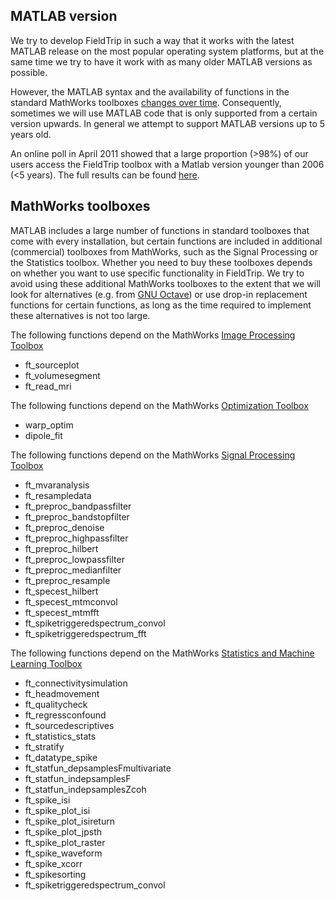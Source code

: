 ## MATLAB version

We try to develop FieldTrip in such a way that it works with the latest MATLAB release on the most popular operating system platforms, but at the same time we try to have it work with as many older MATLAB versions as possible.

However, the MATLAB syntax and the availability of functions in the standard MathWorks toolboxes [changes over time](http://www.mathworks.com/help/matlab/release-notes.html). Consequently, sometimes we will use MATLAB code that is only supported from a certain version upwards. In general we attempt to support MATLAB versions up to 5 years old.

An online poll in April 2011 showed that a large proportion (>98%) of our users access the FieldTrip toolbox with a Matlab version younger than 2006 (<5 years). The full results can be found [here](http://bugzilla.fieldtriptoolbox.org/attachment.cgi?id=45).

## MathWorks toolboxes

MATLAB includes a large number of functions in standard toolboxes that come with every installation, but certain functions are included in additional (commercial) toolboxes from MathWorks, such as the Signal Processing or the Statistics toolbox. Whether you need to buy these toolboxes depends on whether you want to use specific functionality in FieldTrip. We try to avoid using these additional MathWorks toolboxes to the extent that we will look for alternatives (e.g. from [GNU Octave](https://www.gnu.org/software/octave)) or use drop-in replacement functions for certain functions, as long as the time required to implement these alternatives is not too large.

The following functions depend on the MathWorks [Image Processing Toolbox](https://www.mathworks.com/products/image.html)

- ft_sourceplot
- ft_volumesegment
- ft_read_mri

The following functions depend on the MathWorks [Optimization Toolbox](https://www.mathworks.com/products/optimization.html)

- warp_optim
- dipole_fit

The following functions depend on the MathWorks [Signal Processing Toolbox](https://www.mathworks.com/products/signal.html)

- ft_mvaranalysis
- ft_resampledata
- ft_preproc_bandpassfilter
- ft_preproc_bandstopfilter
- ft_preproc_denoise
- ft_preproc_highpassfilter
- ft_preproc_hilbert
- ft_preproc_lowpassfilter
- ft_preproc_medianfilter
- ft_preproc_resample
- ft_specest_hilbert
- ft_specest_mtmconvol
- ft_specest_mtmfft
- ft_spiketriggeredspectrum_convol
- ft_spiketriggeredspectrum_fft

The following functions depend on the MathWorks [Statistics and Machine Learning Toolbox](https://www.mathworks.com/products/statistics.html)

- ft_connectivitysimulation
- ft_headmovement
- ft_qualitycheck
- ft_regressconfound
- ft_sourcedescriptives
- ft_statistics_stats
- ft_stratify
- ft_datatype_spike
- ft_statfun_depsamplesFmultivariate
- ft_statfun_indepsamplesF
- ft_statfun_indepsamplesZcoh
- ft_spike_isi
- ft_spike_plot_isi
- ft_spike_plot_isireturn
- ft_spike_plot_jpsth
- ft_spike_plot_raster
- ft_spike_waveform
- ft_spike_xcorr
- ft_spikesorting
- ft_spiketriggeredspectrum_convol
